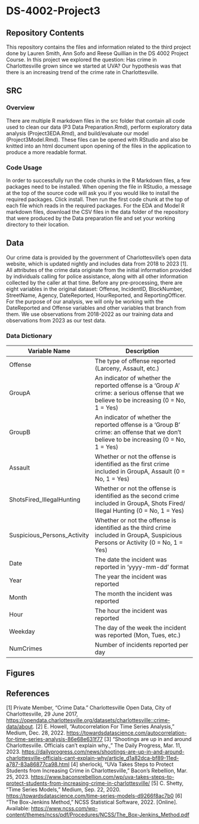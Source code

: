# DS-4002-Project3


## Repository Contents
This repository contains the files and information related to the third project done by Lauren Smith, Ann Sofo and Reese Quillian in the DS 4002 Project Course. In this project we explored the question: Has crime in Charlottesville grown since we started at UVA? Our hypothesis was that there is an increasing trend of the crime rate in Charlottesville.


## SRC


### Overview
There are multiple R markdown files in the src folder that contain all code used to clean our data (P3 Data Preparation.Rmd), perform exploratory data analysis (Project3EDA.Rmd), and build/evaluate our model (Project3Model.Rmd). These files can be opened with RStudio and also be knitted into an html document upon opening of the files in the application to produce a more readable format. 


### Code Usage
In order to successfully run the code chunks in the R Markdown files, a few packages need to be installed. When opening the file in RStudio, a message at the top of the source code will ask you if you would like to install the required packages. Click install. Then run the first code chunk at the top of each file which reads in the required packages. For the EDA and Model R markdown files, download the CSV files in the data folder of the repository that were produced by the Data preparation file and set your working directory to their location.

## Data
Our crime data is provided by the government of Charlottesville’s open data website, which is updated nightly and includes data from 2018 to 2023 [1]. All attributes of the crime data originate from the initial information provided by individuals calling for police assistance, along with all other information collected by the caller at that time. Before any pre-processing, there are eight variables in the original dataset: Offense, IncidentID, BlockNumber, StreetName, Agency, DateReported, HourReported, and ReportingOfficer. For the purpose of our analysis, we will only be working with the DateReported and Offense variables and other variables that branch from them. We use observations from 2018-2022 as our training data and observations from 2023 as our test data.

### Data Dictionary
| Variable Name  | Description  |
|---|---|
| Offense  | The type of offense reported (Larceny, Assault, etc.)  |
| GroupA  | An indicator of whether the reported offense is a ‘Group A’ crime: a serious offense that we believe to be increasing (0 = No, 1 = Yes)  |
| GroupB  | An indicator of whether the reported offense is a ‘Group B’ crime: an offense that we don’t believe to be increasing (0 = No, 1 = Yes)  |
| Assault  | Whether or not the offense is identified as the first crime included in GroupA, Assault (0 = No, 1 = Yes) |
| ShotsFired_IllegalHunting  | Whether or not the offense is identified as the second crime included in GroupA, Shots Fired/ Illegal Hunting  (0 = No, 1 = Yes)  |
| Suspicious_Persons_Activity  | Whether or not the offense is identified as the third crime included in GroupA, Suspicious Persons or Activity  (0 = No, 1 = Yes) |
|  Date | The date the incident was reported in ‘yyyy-mm-dd’ format  |
| Year  | The year the incident was reported  |
|  Month | The month the incident was reported  |
| Hour  | The hour the incident was reported  |
| Weekday  | The day of the week the incident was reported (Mon, Tues, etc.) |
| NumCrimes | Number of incidents reported per day |



## Figures


## References
[1] Private Member, “Crime Data.” Charlottesville Open Data, City of Charlottesville, 29 June 2017, https://opendata.charlottesville.org/datasets/charlottesville::crime-data/about. 
[2] E. Howell, “Autocorrelation For Time Series Analysis,” Medium, Dec. 28, 2022. https://towardsdatascience.com/autocorrelation-for-time-series-analysis-86e68e631f77 
[3] “Shootings are up in and around Charlottesville. Officials can’t explain why.,” The Daily Progress, Mar. 11, 2023. https://dailyprogress.com/news/shootings-are-up-in-and-around-charlottesville-officials-cant-explain-why/article_d1a82dca-bf89-11ed-a787-83a86877ca98.html 
[4] sherlockj, “UVa Takes Steps to Protect Students from Increasing Crime in Charlottesville,” Bacon’s Rebellion, Mar. 25, 2023. https://www.baconsrebellion.com/wp/uva-takes-steps-to-protect-students-from-increasing-crime-in-charlottesville/ 
[5] C. Shetty, “Time Series Models,” Medium, Sep. 22, 2020. https://towardsdatascience.com/time-series-models-d9266f8ac7b0 
‌[6] “The Box-Jenkins Method,” NCSS Statistical Software, 2022. [Online]. Available: https://www.ncss.com/wp-content/themes/ncss/pdf/Procedures/NCSS/The_Box-Jenkins_Method.pdf 



